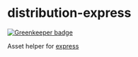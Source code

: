 # distribution-express

[![Greenkeeper badge](https://badges.greenkeeper.io/mahnunchik/distribution-express.svg)](https://greenkeeper.io/)

Asset helper for [express](http://expressjs.com/)

